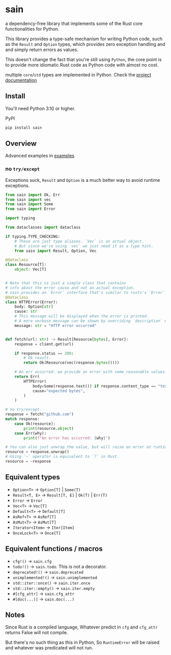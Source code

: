 # sain

a dependency-free library that implements some of the Rust core functionalities for Python.

This library provides a type-safe mechanism for writing Python code, such as the `Result` and `Option` types,
which provides zero exception handling and and simply return errors as values.

This doesn't change the fact that you're still using `Python`, the core point is to provide more idiomatic Rust code
as Python code with almost no cost.

multiple `core`/`std` types are implemented in Python. Check the [project documentation](https://nxtlo.github.io/sain/sain.html)

## Install

You'll need Python 3.10 or higher.

PyPI

```sh
pip install sain
```

## Overview

Advanced examples in [examples](https://github.com/nxtlo/sain/tree/master/examples)

### no `try/except`

Exceptions suck, `Result` and `Option` is a much better way to avoid runtime exceptions.

```py
from sain import Ok, Err
from sain import vec
from sain import Some
from sain import Error

import typing

from dataclasses import dataclass

if typing.TYPE_CHECKING:
    # These are just type aliases. `Vec` is an actual object.
    # But since we're using `vec` we just need it as a type hint.
    from sain import Result, Option, Vec

@dataclass
class Resource[T]:
    object: Vec[T]


# Note that this is just a simple class that contains
# info about the error cause and not an actual exception.
# sain provides an `Error` interface that's similar to rusts's `Error` trait.
@dataclass
class HTTPError(Error):
    body: Option[str]
    cause: str
    # This message will be displayed when the error is printed.
    # A more verbose message can be shown by overriding `description` method.
    message: str = "HTTP error occurred"


def fetch(url: str) -> Result[Resource[bytes], Error]:
    response = client.get(url)

    if response.status == 200:
        # Ok result.
        return Ok(Resource(vec(response.bytes())))

    # An err occurred. we provide an error with some reasonable values.
    return Err(
        HTTPError(
            body=Some(response.text()) if response.content_type == "text/html" else Some(None),
            cause="expected bytes",
        )
    )

# no try/except.
response = fetch("github.com")
match response:
    case Ok(resource):
        print(resource.object)
    case Err(why):
        print(f"An error has occurred: {why}")

# You can also just unwrap the value, but will raise an error at runtime if it was an Err.
resource = response.unwrap()
# Using `~` operator is equivalent to `?` in Rust.
resource = ~response
```

## Equivalent types

- `Option<T>` -> `Option[T]` | `Some(T)`
- `Result<T, E>` -> `Result[T, E]` | `Ok(T)` | `Err(T)`
- `Error` -> `Error`
- `Vec<T>` -> `Vec[T]`
- `Default<T>` -> `Default[T]`
- `AsRef<T>` -> `AsRef[T]`
- `AsMut<T>` -> `AsMut[T]`
- `Iterator<Item>` -> `Iter[Item]`
- `OnceLock<T>` -> `Once[T]`

## Equivalent functions / macros

- `cfg!()` -> `sain.cfg`
- `todo!()` -> `sain.todo`. This is not a decorator.
- `deprecated!()` -> `sain.deprecated`
- `unimplemented!()` -> `sain.unimplemented`
- `std::iter::once()` -> `sain.iter.once`
- `std::iter::empty()` -> `sain.iter.empty`
- `#[cfg_attr]` -> `sain.cfg_attr`
- `#[doc(...)]` -> `sain.doc(...)`

## Notes

Since Rust is a compiled language, Whatever predict in `cfg` and `cfg_attr` returns False will not compile.

But there's no such thing as this in Python, So `RuntimeError` will be raised and whatever was predicated will not run.
